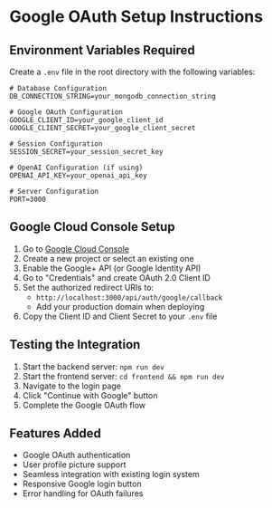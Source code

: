 # Google OAuth Setup Instructions

## Environment Variables Required

Create a `.env` file in the root directory with the following variables:

```env
# Database Configuration
DB_CONNECTION_STRING=your_mongodb_connection_string

# Google OAuth Configuration
GOOGLE_CLIENT_ID=your_google_client_id
GOOGLE_CLIENT_SECRET=your_google_client_secret

# Session Configuration
SESSION_SECRET=your_session_secret_key

# OpenAI Configuration (if using)
OPENAI_API_KEY=your_openai_api_key

# Server Configuration
PORT=3000
```

## Google Cloud Console Setup

1. Go to [Google Cloud Console](https://console.cloud.google.com/)
2. Create a new project or select an existing one
3. Enable the Google+ API (or Google Identity API)
4. Go to "Credentials" and create OAuth 2.0 Client ID
5. Set the authorized redirect URIs to:
   - `http://localhost:3000/api/auth/google/callback`
   - Add your production domain when deploying
6. Copy the Client ID and Client Secret to your `.env` file

## Testing the Integration

1. Start the backend server: `npm run dev`
2. Start the frontend server: `cd frontend && npm run dev`
3. Navigate to the login page
4. Click "Continue with Google" button
5. Complete the Google OAuth flow

## Features Added

- Google OAuth authentication
- User profile picture support
- Seamless integration with existing login system
- Responsive Google login button
- Error handling for OAuth failures
